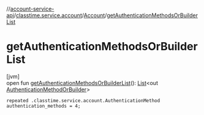 //[account-service-api](../../../index.md)/[classtime.service.account](../index.md)/[Account](index.md)/[getAuthenticationMethodsOrBuilderList](get-authentication-methods-or-builder-list.md)

# getAuthenticationMethodsOrBuilderList

[jvm]\
open fun [getAuthenticationMethodsOrBuilderList](get-authentication-methods-or-builder-list.md)(): [List](https://docs.oracle.com/javase/8/docs/api/java/util/List.html)&lt;out [AuthenticationMethodOrBuilder](../-authentication-method-or-builder/index.md)&gt;

`repeated .classtime.service.account.AuthenticationMethod authentication_methods = 4;`
